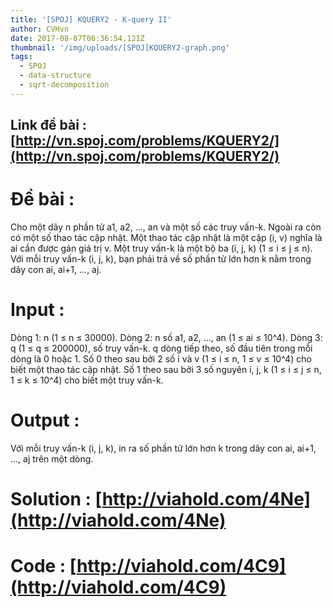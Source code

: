 ```yaml
---
title: '[SPOJ] KQUERY2 - K-query II'
author: CVHvn
date: 2017-08-07T06:36:54.121Z
thumbnail: '/img/uploads/[SPOJ]KQUERY2-graph.png'
tags:
  - SPOJ
  - data-structure
  - sqrt-decomposition
---
```

## Link đề bài : [http://vn.spoj.com/problems/KQUERY2/](http://vn.spoj.com/problems/KQUERY2/)

# Đề bài :
Cho một dãy n phần tử a1, a2, ..., an và một số các truy vấn-k. Ngoài ra còn có một số thao tác cập nhật.
Một thao tác cập nhật là một cặp (i, v) nghĩa là ai cần được gán giá trị v.
Một truy vấn-k là một bộ ba (i, j, k) (1 ≤ i ≤ j ≤ n).
Với mỗi truy vấn-k (i, j, k), bạn phải trả về số phần tử lớn hơn k nằm trong dãy con ai, ai+1, ..., aj.

# Input :
Dòng 1: n (1 ≤ n ≤ 30000).
Dòng 2: n số a1, a2, ..., an (1 ≤ ai ≤ 10^4).
Dòng 3: q (1 ≤ q ≤ 200000), số truy vấn-k.
q dòng tiếp theo, số đầu tiên trong mỗi dòng là 0 hoặc 1. Số 0 theo sau bởi 2 số i và v (1 ≤ i ≤ n, 1 ≤ v ≤ 10^4) cho biết một thao tác cập nhật. Số 1 theo sau bởi 3 số nguyên i, j, k (1 ≤ i ≤ j ≤ n, 1 ≤ k ≤ 10^4) cho biết một truy vấn-k.

# Output :
Với mỗi truy vấn-k (i, j, k), in ra số phần tử lớn hơn k trong dãy con ai, ai+1, ..., aj trên một dòng.

# Solution : [http://viahold.com/4Ne](http://viahold.com/4Ne)
# Code : [http://viahold.com/4C9](http://viahold.com/4C9)
